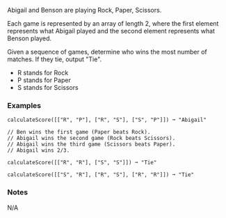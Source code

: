 Abigail and Benson are playing Rock, Paper, Scissors.

Each game is represented by an array of length 2, where the first element represents what Abigail played and the second element represents what Benson played.

Given a sequence of games, determine who wins the most number of matches. If they tie, output "Tie".

*   R stands for Rock
*   P stands for Paper
*   S stands for Scissors


### Examples ###
    calculateScore([["R", "P"], ["R", "S"], ["S", "P"]]) ➞ "Abigail"

    // Ben wins the first game (Paper beats Rock).
    // Abigail wins the second game (Rock beats Scissors).
    // Abigail wins the third game (Scissors beats Paper).
    // Abigail wins 2/3.

    calculateScore([["R", "R"], ["S", "S"]]) ➞ "Tie"

    calculateScore([["S", "R"], ["R", "S"], ["R", "R"]]) ➞ "Tie"


### Notes ###
N/A